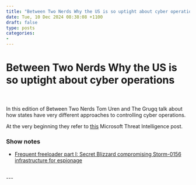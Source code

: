 ```yaml
---
title: "Between Two Nerds Why the US is so uptight about cyber operations"
date: Tue, 10 Dec 2024 08:38:08 +1100
draft: false
type: posts
categories: 
- 
---
```

# Between Two Nerds Why the US is so uptight about cyber operations

<br/>

<br/>
In this edition of Between Two Nerds Tom Uren and The Grugq talk about how states have very different approaches to controlling cyber operations.

At the very beginning they refer to [this](https://www.microsoft.com/en-us/security/blog/2024/12/04/frequent-freeloader-part-i-secret-blizzard-compromising-storm-0156-infrastructure-for-espionage/) Microsoft Threat Intelligence post.

### Show notes

-   [Frequent freeloader part I: Secret Blizzard compromising Storm-0156 infrastructure for espionage](https://www.microsoft.com/en-us/security/blog/2024/12/04/frequent-freeloader-part-i-secret-blizzard-compromising-storm-0156-infrastructure-for-espionage/)

<br/>
---
